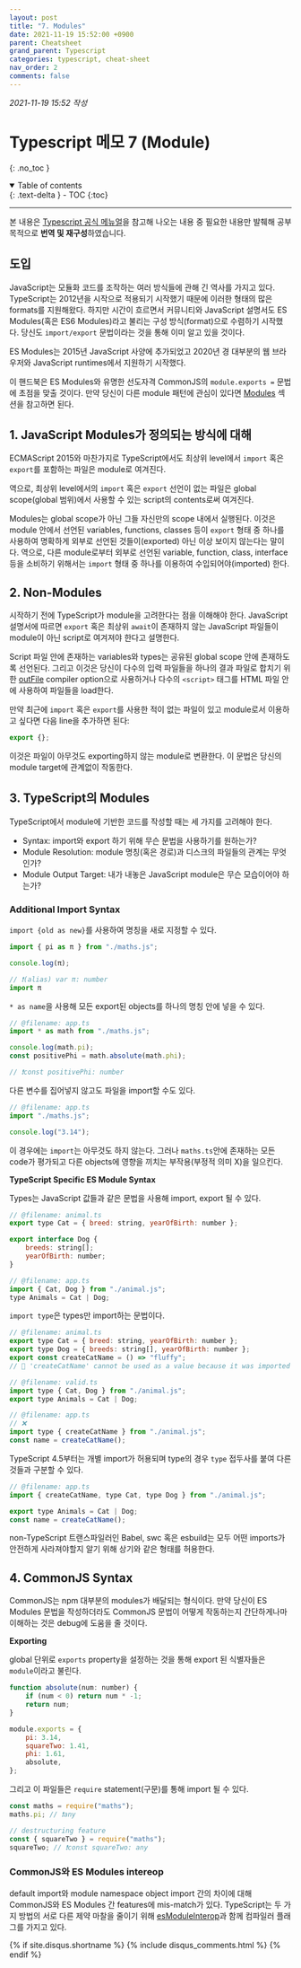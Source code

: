 ```yaml
---
layout: post
title: "7. Modules"
date: 2021-11-19 15:52:00 +0900
parent: Cheatsheet
grand_parent: Typescript
categories: typescript, cheat-sheet
nav_order: 2
comments: false
---
```


_2021-11-19 15:52 작성_

# Typescript 메모 7 (Module)
{: .no_toc }

<details open markdown="block">
  <summary>
    Table of contents
  </summary>
  {: .text-delta }
- TOC
{:toc}
</details>

---

본 내용은 [Typescript 공식 메뉴얼](https://www.typescriptlang.org/docs/)을 참고해 나오는 내용 중 필요한 내용만 발췌해 공부 목적으로 **번역 및 재구성**하였습니다.

## 도입

JavaScript는 모듈화 코드를 조작하는 여러 방식들에 관해 긴 역사를 가지고 있다. TypeScript는 2012년을 시작으로 적용되기 시작했기 때문에 이러한 형태의 많은 formats를 지원해왔다. 하지만 시간이 흐르면서 커뮤니티와 JavaScript 설명서도 ES Modules(혹은 ES6 Modules)라고 불리는 구성 방식(format)으로 수렴하기 시작했다. 당신도 `import/export` 문법이라는 것을 통해 이미 알고 있을 것이다.

ES Modules는 2015년 JavaScript 사양에 추가되었고 2020년 경 대부분의 웹 브라우저와 JavaScript runtimes에서 지원하기 시작했다.

이 핸드북은 ES Modules와 유명한 선도자격 CommonJS의 `module.exports =` 문법에 초점을 맞출 것이다. 만약 당신이 다른 module 패턴에 관심이 있다면 [Modules](https://www.typescriptlang.org/docs/handbook/modules.html) 섹션을 참고하면 된다.

## 1. JavaScript Modules가 정의되는 방식에 대해

ECMAScript 2015와 마찬가지로 TypeScript에서도 최상위 level에서 `import` 혹은 `export`를 포함하는 파일은 module로 여겨진다.

역으로, 최상위 level에서의 `import` 혹은 `export` 선언이 없는 파일은 global scope(global 범위)에서 사용할 수 있는 script의 contents로써 여겨진다.

Modules는 global scope가 아닌 그들 자신만의 scope 내에서 실행된다. 이것은 module 안에서 선언된 variables, functions, classes 등이 `export` 형태 중 하나를 사용하여 명확하게 외부로 선언된 것들이(exported) 아닌 이상 보이지 않는다는 말이다. 역으로, 다른 module로부터 외부로 선언된 variable, function, class, interface 등을 소비하기 위해서는 `import` 형태 중 하나를 이용하여 수입되어야(imported) 한다.

## 2. Non-Modules

시작하기 전에 TypeScript가 module을 고려한다는 점을 이해해야 한다. JavaScript 설명서에 따르면 `export` 혹은 최상위 `await`이 존재하지 않는 JavaScript 파일들이 module이 아닌 script로 여겨져야 한다고 설명한다.

Script 파일 안에 존재하는 variables와 types는 공유된 global scope 안에 존재하도록 선언된다. 그리고 이것은 당신이 다수의 입력 파일들을 하나의 결과 파일로 합치기 위한 [outFile](https://www.typescriptlang.org/tsconfig#outFile) compiler option으로 사용하거나 다수의 `<script>` 태그를 HTML 파일 안에 사용하여 파일들을 load한다.

만약 최근에 `import` 혹은 `export`를 사용한 적이 없는 파일이 있고 module로서 이용하고 싶다면 다음 line을 추가하면 된다:

```js
export {};
```

이것은 파일이 아무것도 exporting하지 않는 module로 변환한다. 이 문법은 당신의 module target에 관계없이 작동한다.

## 3. TypeScript의 Modules

TypeScript에서 module에 기반한 코드를 작성할 때는 세 가지를 고려해야 한다.

-   Syntax: import와 export 하기 위해 무슨 문법을 사용하기를 원하는가?
-   Module Resolution: module 명칭(혹은 경로)과 디스크의 파일들의 관계는 무엇인가?
-   Module Output Target: 내가 내놓은 JavaScript module은 무슨 모습이어야 하는가?

### Additional Import Syntax

`import {old as new}`를 사용하여 명칭을 새로 지정할 수 있다.

```js
import { pi as π } from "./maths.js";

console.log(π);

// ❗️(alias) var π: number
import π
```

`* as name`을 사용해 모든 export된 objects를 하나의 명칭 안에 넣을 수 있다.

```js
// @filename: app.ts
import * as math from "./maths.js";

console.log(math.pi);
const positivePhi = math.absolute(math.phi);

// ❗️const positivePhi: number
```

다른 변수를 집어넣지 않고도 파일을 import할 수도 있다.

```js
// @filename: app.ts
import "./maths.js";

console.log("3.14");
```

이 경우에는 `import`는 아무것도 하지 않는다. 그러나 `maths.ts`안에 존재하는 모든 code가 평가되고 다른 objects에 영향을 끼치는 부작용(부정적 의미 X)을 일으킨다.

**TypeScript Specific ES Module Syntax**

Types는 JavaScript 값들과 같은 문법을 사용해 import, export 될 수 있다.

```js
// @filename: animal.ts
export type Cat = { breed: string, yearOfBirth: number };

export interface Dog {
	breeds: string[];
	yearOfBirth: number;
}

// @filename: app.ts
import { Cat, Dog } from "./animal.js";
type Animals = Cat | Dog;
```

`import type`은 types만 import하는 문법이다.

```js
// @filename: animal.ts
export type Cat = { breed: string, yearOfBirth: number };
export type Dog = { breeds: string[], yearOfBirth: number };
export const createCatName = () => "fluffy";
// 🚫 'createCatName' cannot be used as a value because it was imported using 'import type'.

// @filename: valid.ts
import type { Cat, Dog } from "./animal.js";
export type Animals = Cat | Dog;

// @filename: app.ts
// ❌
import type { createCatName } from "./animal.js";
const name = createCatName();
```

TypeScript 4.5부터는 개별 import가 허용되며 type의 경우 `type` 접두사를 붙여 다른 것들과 구분할 수 있다.

```js
// @filename: app.ts
import { createCatName, type Cat, type Dog } from "./animal.js";

export type Animals = Cat | Dog;
const name = createCatName();
```

non-TypeScript 트랜스파일러인 Babel, swc 혹은 esbuild는 모두 어떤 imports가 안전하게 사라져야할지 알기 위해 상기와 같은 형태를 허용한다.

## 4. CommonJS Syntax

CommonJS는 npm 대부분의 modules가 배달되는 형식이다. 만약 당신이 ES Modules 문법을 작성하더라도 CommonJS 문법이 어떻게 작동하는지 간단하게나마 이해하는 것은 debug에 도움을 줄 것이다.

**Exporting**

global 단위로 `exports` property을 설정하는 것을 통해 export 된 식별자들은 `module`이라고 불린다.

```js
function absolute(num: number) {
	if (num < 0) return num * -1;
	return num;
}

module.exports = {
	pi: 3.14,
	squareTwo: 1.41,
	phi: 1.61,
	absolute,
};
```

그리고 이 파일들은 `require` statement(구문)를 통해 import 될 수 있다.

```js
const maths = require("maths");
maths.pi; // ❗️any

// destructuring feature
const { squareTwo } = require("maths");
squareTwo; // ❗️const squareTwo: any
```

### CommonJS와 ES Modules intereop

default import와 module namespace object import 간의 차이에 대해 CommonJS와 ES Modules 간 features에 mis-match가 있다. TypeScript는 두 가지 방법의 서로 다른 제약 마찰을 줄이기 위해 [esModuleInterop](https://www.typescriptlang.org/tsconfig#esModuleInterop)과 함께 컴파일러 플래그를 가지고 있다.

{% if site.disqus.shortname %}
{% include disqus_comments.html %}
{% endif %}
